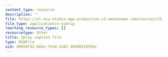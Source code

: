 ```yaml
---
content_type: resource
description: ''
file: https://ol-ocw-studio-app-production.s3.amazonaws.com/courses/15-031j-energy-decisions-markets-and-policies-spring-2012/d04597d2b82e7e14a1024649651b558c_6nhKL-AuvY4.srt
file_type: application/x-subrip
learning_resource_types: []
resourcetype: Other
title: 3play caption file
type: OCWFile
uid: d04597d2-b82e-7e14-a102-4649651b558c
---
```

